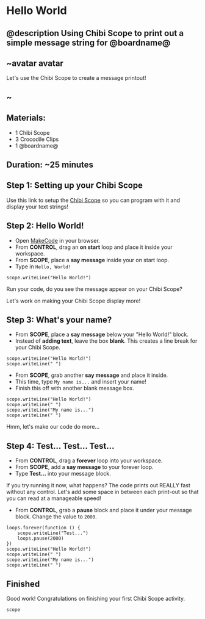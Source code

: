 # Hello World

## @description Using Chibi Scope to print out a simple message string for @boardname@

## ~avatar avatar

Let's use the Chibi Scope to create a message printout!

## ~

## Materials:

* 1 Chibi Scope 
* 3 Crocodile Clips 
* 1 @boardname@ 

## Duration: ~25 minutes

## Step 1: Setting up your Chibi Scope

Use this link to setup the [Chibi Scope](/scope-setup) so you can program with it and display your text strings!

## Step 2: Hello World!

* Open [MakeCode](@homeurl@) in your browser.
* From **CONTROL**, drag an **on start** loop and place it inside your workspace. 
* From **SCOPE**, place a **say message** inside your on start loop. 
* Type in `Hello, World!` 

```blocks
scope.writeLine("Hello World!")
```

Run your code, do you see the message appear on your Chibi Scope?

Let's work on making your Chibi Scope display more!

## Step 3: What's your name?

* From **SCOPE**, place a **say message** below your "Hello World!" block. 
* Instead of **adding text**, leave the box **blank**. This creates a line break for your Chibi Scope. 

```blocks
scope.writeLine("Hello World!")
scope.writeLine(" ")
```

* From **SCOPE**, grab another **say message** and place it inside. 
* This time, type `My name is...` and insert your name! 
* Finish this off with another blank message box. 

```blocks
scope.writeLine("Hello World!")
scope.writeLine(" ")
scope.writeLine("My name is...")
scope.writeLine(" ")
```

Hmm, let's make our code do more...

## Step 4: Test... Test... Test...

* From **CONTROL**, drag a **forever** loop into your workspace. 
* From **SCOPE**, add a **say message** to your forever loop. 
* Type **Test...** into your message block. 

If you try running it now, what happens? The code prints out REALLY fast without any control. Let's add some space in between each print-out so that you can read at a manageable speed!

* From **CONTROL**, grab a **pause** block and place it under your message block. Change the value to `2000`. 

```blocks
loops.forever(function () {
    scope.writeLine("Test...")
    loops.pause(2000)
})
scope.writeLine("Hello World!")
scope.writeLine(" ")
scope.writeLine("My name is...")
scope.writeLine(" ")
```

## Finished

Good work! Congratulations on finishing your first Chibi Scope activity.

```package
scope
```